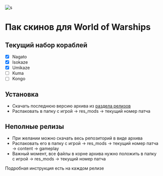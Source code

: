 ![s](http://img3.goodfon.su/wallpaper/big/9/6f/art-kikivi-kantai-collection.jpg)

# Пак скинов для World of Warships

## Текущий набор кораблей

- [x] Nagato
- [x] Isokaze
- [x] Umikaze
- [ ] Kuma
- [ ] Kongo

## Установка

- Скачать последнюю версию архива из [раздела релизов](https://github.com/orels1/wows-kancolle/releases)
- Распаковать в папку с игрой -> res_mods -> текущий номер патча

## Неполные релизы

- При желании можно скачать весь репозиторий в виде архива
- Распаковать его в папку с игрой -> res_mods -> текущий номер патча -> content -> gameplay
- Важный момент, все файлы в корне архива нужно положить в папку с игрой -> res_mods -> текущий номер патча

Подробная инструкция есть на каждом релизе
